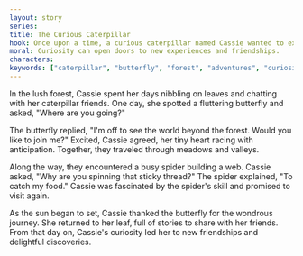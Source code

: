 ```yaml
---
layout: story
series: 
title: The Curious Caterpillar
hook: Once upon a time, a curious caterpillar named Cassie wanted to explore beyond her favorite leaf. What adventures await?
moral: Curiosity can open doors to new experiences and friendships.
characters: 
keywords: ["caterpillar", "butterfly", "forest", "adventures", "curiosity", "friends", "meadows", "valleys", "spider"]
---
```


In the lush forest, Cassie spent her days nibbling on leaves and chatting with her caterpillar friends. One day, she spotted a fluttering butterfly and asked, "Where are you going?"

The butterfly replied, "I'm off to see the world beyond the forest. Would you like to join me?" Excited, Cassie agreed, her tiny heart racing with anticipation. Together, they traveled through meadows and valleys.

Along the way, they encountered a busy spider building a web. Cassie asked, "Why are you spinning that sticky thread?" The spider explained, "To catch my food." Cassie was fascinated by the spider's skill and promised to visit again.

As the sun began to set, Cassie thanked the butterfly for the wondrous journey. She returned to her leaf, full of stories to share with her friends. From that day on, Cassie's curiosity led her to new friendships and delightful discoveries.
